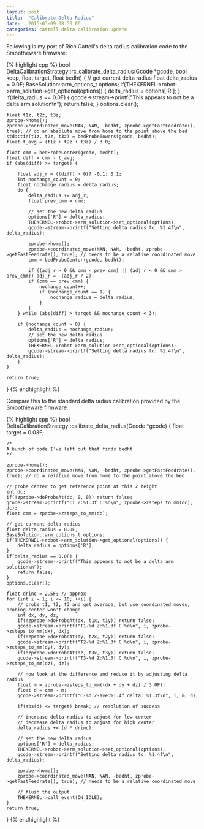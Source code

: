 ```yaml
---
layout: post
title:  "Calibrate Delta Radius"
date:   2015-03-09 08:30:06
categories: cattell delta calibration update
---
```

Following is my port of Rich Cattell's delta radius calibration code to the Smootheware firmware:

{% highlight cpp %}
bool DeltaCalibrationStrategy::rc_calibrate_delta_radius(Gcode *gcode, bool keep, float target, float bedht)
{
    // get current delta radius
    float delta_radius = 0.0F;
    BaseSolution::arm_options_t options;
    if(THEKERNEL->robot->arm_solution->get_optional(options)) {
        delta_radius = options['R'];
    }
    if(delta_radius == 0.0F) {
        gcode->stream->printf("This appears to not be a delta arm solution\n");
        return false;
    }
    options.clear();

    float t1z, t2z, t3z;
    zprobe->home();
    zprobe->coordinated_move(NAN, NAN, -bedht, zprobe->getFastFeedrate(), true); // do an absolute move from home to the point above the bed
    std::tie(t1z, t2z, t3z) = bedProbeTowers(gcode, bedht);
    float t_avg = (t1z + t2z + t3z) / 3.0;

    float cmm = bedProbeCenter(gcode, bedht);
    float diff = cmm - t_avg;
    if (abs(diff) >= target) {

        float adj_r = ((diff) > 0)? -0.1: 0.1;
        int nochange_count = 0;
        float nochange_radius = delta_radius;
        do {
            delta_radius += adj_r;
            float prev_cmm = cmm;

            // set the new delta radius
            options['R'] = delta_radius;
            THEKERNEL->robot->arm_solution->set_optional(options);
            gcode->stream->printf("Setting delta radius to: %1.4f\n", delta_radius);

            zprobe->home();
            zprobe->coordinated_move(NAN, NAN, -bedht, zprobe->getFastFeedrate(), true); // needs to be a relative coordinated move
            cmm = bedProbeCenter(gcode, bedht);

            if ((adj_r > 0 && cmm < prev_cmm) || (adj_r < 0 && cmm > prev_cmm)) adj_r = -(adj_r / 2);
            if (cmm == prev_cmm) {
                nochange_count++;
                if (nochange_count == 1) {
                    nochange_radius = delta_radius;
                }
            }
        } while (abs(diff) > target && nochange_count < 3);

        if (nochange_count > 0) {
            delta_radius = nochange_radius;
            // set the new delta radius
            options['R'] = delta_radius;
            THEKERNEL->robot->arm_solution->set_optional(options);
            gcode->stream->printf("Setting delta radius to: %1.4f\n", delta_radius);
        }
    }

    return true;
}
{% endhighlight %}

Compare this to the standard delta radius calibration provided by the Smoothieware firmware:

{% highlight cpp %}
bool DeltaCalibrationStrategy::calibrate_delta_radius(Gcode *gcode)
{
    float target = 0.03F;

    /*
    A bunch of code I've left out that finds bedht 
    */

    zprobe->home();
    zprobe->coordinated_move(NAN, NAN, -bedht, zprobe->getFastFeedrate(), true); // do a relative move from home to the point above the bed

    // probe center to get reference point at this Z height
    int dc;
    if(!zprobe->doProbeAt(dc, 0, 0)) return false;
    gcode->stream->printf("CT Z:%1.3f C:%d\n", zprobe->zsteps_to_mm(dc), dc);
    float cmm = zprobe->zsteps_to_mm(dc);

    // get current delta radius
    float delta_radius = 0.0F;
    BaseSolution::arm_options_t options;
    if(THEKERNEL->robot->arm_solution->get_optional(options)) {
        delta_radius = options['R'];
    }
    if(delta_radius == 0.0F) {
        gcode->stream->printf("This appears to not be a delta arm solution\n");
        return false;
    }
    options.clear();

    float drinc = 2.5F; // approx
    for (int i = 1; i <= 10; ++i) {
        // probe t1, t2, t3 and get average, but use coordinated moves, probing center won't change
        int dx, dy, dz;
        if(!zprobe->doProbeAt(dx, t1x, t1y)) return false;
        gcode->stream->printf("T1-%d Z:%1.3f C:%d\n", i, zprobe->zsteps_to_mm(dx), dx);
        if(!zprobe->doProbeAt(dy, t2x, t2y)) return false;
        gcode->stream->printf("T2-%d Z:%1.3f C:%d\n", i, zprobe->zsteps_to_mm(dy), dy);
        if(!zprobe->doProbeAt(dz, t3x, t3y)) return false;
        gcode->stream->printf("T3-%d Z:%1.3f C:%d\n", i, zprobe->zsteps_to_mm(dz), dz);

        // now look at the difference and reduce it by adjusting delta radius
        float m = zprobe->zsteps_to_mm((dx + dy + dz) / 3.0F);
        float d = cmm - m;
        gcode->stream->printf("C-%d Z-ave:%1.4f delta: %1.3f\n", i, m, d);

        if(abs(d) <= target) break; // resolution of success

        // increase delta radius to adjust for low center
        // decrease delta radius to adjust for high center
        delta_radius += (d * drinc);

        // set the new delta radius
        options['R'] = delta_radius;
        THEKERNEL->robot->arm_solution->set_optional(options);
        gcode->stream->printf("Setting delta radius to: %1.4f\n", delta_radius);

        zprobe->home();
        zprobe->coordinated_move(NAN, NAN, -bedht, zprobe->getFastFeedrate(), true); // needs to be a relative coordinated move

        // flush the output
        THEKERNEL->call_event(ON_IDLE);
    }
    return true;
}
{% endhighlight %}

